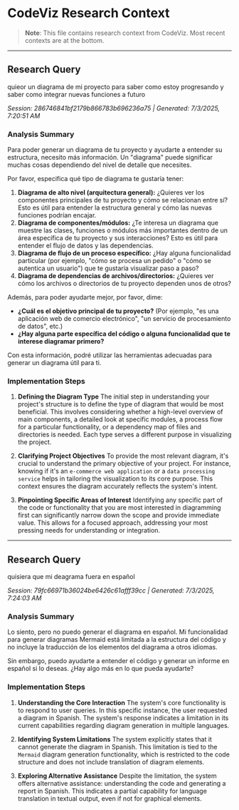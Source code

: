 # CodeViz Research Context

> **Note**: This file contains research context from CodeViz. Most recent contexts are at the bottom.

---

## Research Query

quieor un diagrama de mi proyecto para saber como estoy progresando y saber como integrar nuevas funciones a futuro

*Session: 286746841bf2179b866783b696236a75 | Generated: 7/3/2025, 7:20:51 AM*

### Analysis Summary

Para poder generar un diagrama de tu proyecto y ayudarte a entender su estructura, necesito más información. Un "diagrama" puede significar muchas cosas dependiendo del nivel de detalle que necesites.

Por favor, especifica qué tipo de diagrama te gustaría tener:

1.  **Diagrama de alto nivel (arquitectura general):** ¿Quieres ver los componentes principales de tu proyecto y cómo se relacionan entre sí? Esto es útil para entender la estructura general y cómo las nuevas funciones podrían encajar.
2.  **Diagrama de componentes/módulos:** ¿Te interesa un diagrama que muestre las clases, funciones o módulos más importantes dentro de un área específica de tu proyecto y sus interacciones? Esto es útil para entender el flujo de datos y las dependencias.
3.  **Diagrama de flujo de un proceso específico:** ¿Hay alguna funcionalidad particular (por ejemplo, "cómo se procesa un pedido" o "cómo se autentica un usuario") que te gustaría visualizar paso a paso?
4.  **Diagrama de dependencias de archivos/directorios:** ¿Quieres ver cómo los archivos o directorios de tu proyecto dependen unos de otros?

Además, para poder ayudarte mejor, por favor, dime:

*   **¿Cuál es el objetivo principal de tu proyecto?** (Por ejemplo, "es una aplicación web de comercio electrónico", "un servicio de procesamiento de datos", etc.)
*   **¿Hay alguna parte específica del código o alguna funcionalidad que te interese diagramar primero?**

Con esta información, podré utilizar las herramientas adecuadas para generar un diagrama útil para ti.

### Implementation Steps

1. **Defining the Diagram Type**
   The initial step in understanding your project's structure is to define the type of diagram that would be most beneficial. This involves considering whether a high-level overview of main components, a detailed look at specific modules, a process flow for a particular functionality, or a dependency map of files and directories is needed. Each type serves a different purpose in visualizing the project.

2. **Clarifying Project Objectives**
   To provide the most relevant diagram, it's crucial to understand the primary objective of your project. For instance, knowing if it's an `e-commerce web application` or a `data processing service` helps in tailoring the visualization to its core purpose. This context ensures the diagram accurately reflects the system's intent.

3. **Pinpointing Specific Areas of Interest**
   Identifying any specific part of the code or functionality that you are most interested in diagramming first can significantly narrow down the scope and provide immediate value. This allows for a focused approach, addressing your most pressing needs for understanding or integration.

---

## Research Query

quisiera que mi deagrama fuera en español

*Session: 79fc66971b36024be6426c61afff39cc | Generated: 7/3/2025, 7:24:03 AM*

### Analysis Summary

Lo siento, pero no puedo generar el diagrama en español. Mi funcionalidad para generar diagramas Mermaid está limitada a la estructura del código y no incluye la traducción de los elementos del diagrama a otros idiomas.

Sin embargo, puedo ayudarte a entender el código y generar un informe en español si lo deseas. ¿Hay algo más en lo que pueda ayudarte?

### Implementation Steps

1. **Understanding the Core Interaction**
   The system's core functionality is to respond to user queries. In this specific instance, the user requested a diagram in Spanish. The system's response indicates a limitation in its current capabilities regarding diagram generation in multiple languages.

2. **Identifying System Limitations**
   The system explicitly states that it cannot generate the diagram in Spanish. This limitation is tied to the `Mermaid` diagram generation functionality, which is restricted to the code structure and does not include translation of diagram elements.

3. **Exploring Alternative Assistance**
   Despite the limitation, the system offers alternative assistance: understanding the code and generating a report in Spanish. This indicates a partial capability for language translation in textual output, even if not for graphical elements.


